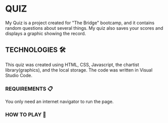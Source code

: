 # QUIZ
My Quiz is a project created for "The Bridge" bootcamp, and it contains random questions about several things. My quiz also saves your scores and displays a graphic showing the record.

## TECHNOLOGIES 🛠️
This quiz was created using HTML, CSS, Javascript, the chartist library(graphics), and the local storage. The code was written in Visual Studio Code.


### REQUIREMENTS 📋
You only need an internet navigator to run the page.

### HOW TO PLAY 🔧






